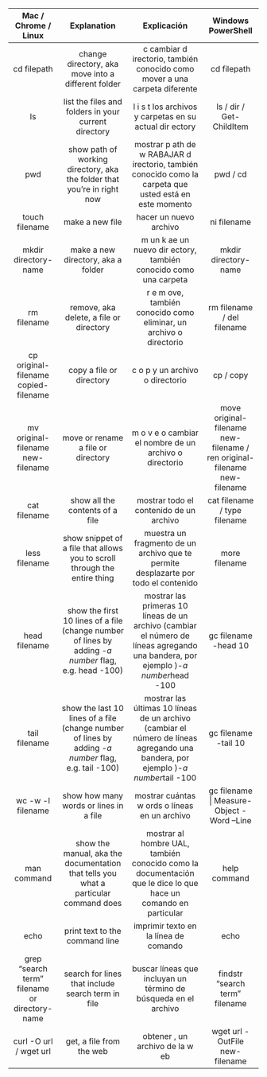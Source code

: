 | Mac / Chrome / Linux | Explanation | Explicación | Windows PowerShell |
|:---:|:---:|:---:|:---:|
| cd filepath | change directory, aka move into a different folder | c cambiar d irectorio, también conocido como mover a una carpeta diferente | cd filepath |
| ls | list the files and folders in your current directory | l i s t los archivos y carpetas en su actual dir ectory | ls / dir / Get-ChildItem |
| pwd | show path of working directory, aka the folder that you’re in right now | mostrar p ath de w RABAJAR d irectorio, también conocido como la carpeta que usted está en este momento | pwd / cd |
| touch filename | make a new file | hacer un nuevo archivo | ni filename |
| mkdir directory-name | make a new directory, aka a folder | m un k ae un nuevo dir ectory, también conocido como una carpeta | mkdir directory-name |
| rm filename | remove, aka delete, a file or directory | r e m ove, también conocido como eliminar, un archivo o directorio | rm filename / del filename |
| cp original-filename copied-filename | copy a file or directory | c o p y un archivo o directorio | cp / copy |
| mv original-filename new-filename | move or rename a file or directory | m o v e o cambiar el nombre de un archivo o directorio | move original-filename new-filename / ren original-filename new-filename |
| cat filename | show all the contents of a file | mostrar todo el contenido de un archivo | cat filename / type filename |
| less filename | show snippet of a file that allows you to scroll through the entire thing | muestra un fragmento de un archivo que te permite desplazarte por todo el contenido | more filename |
| head filename | show the first 10 lines of a file (change number of lines by adding -*a number* flag, e.g. head -100) | mostrar las primeras 10 líneas de un archivo (cambiar el número de líneas agregando una bandera, por ejemplo )-*a number*head -100 | gc filename -head 10 |
| tail filename | show the last 10 lines of a file (change number of lines by adding -*a number* flag, e.g. tail -100) | mostrar las últimas 10 líneas de un archivo (cambiar el número de líneas agregando una bandera, por ejemplo )-*a number*tail -100 | gc filename -tail 10 |
| wc -w -l filename | show how many words or lines in a file | mostrar cuántas w ords o líneas en un archivo | gc filename \| Measure-Object -Word –Line |
| man command | show the manual, aka the documentation that tells you what a particular command does | mostrar al hombre UAL, también conocido como la documentación que le dice lo que hace un comando en particular | help command |
| echo | print text to the command line | imprimir texto en la línea de comando | echo |
| grep “search term” filename or directory-name | search for lines that include search term in file | buscar líneas que incluyan un término de búsqueda en el archivo | findstr “search term” filename |
| curl -O url / wget url | get, a file from the web | obtener , un archivo de la w eb | wget url -OutFile new-filename |